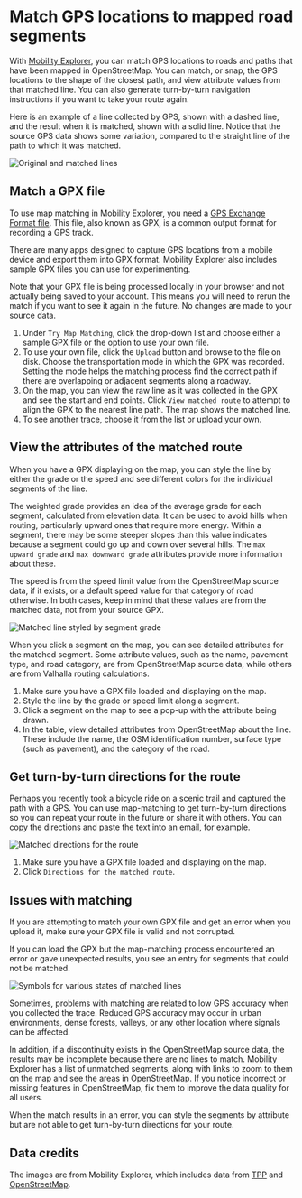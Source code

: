 # Match GPS locations to mapped road segments

With [Mobility Explorer](https://mobility-explorer.netlify.com), you can match GPS locations to roads and paths that have been mapped in OpenStreetMap. You can match, or snap, the GPS locations to the shape of the closest path, and view attribute values from that matched line. You can also generate turn-by-turn navigation instructions if you want to take your route again.

Here is an example of a line collected by GPS, shown with a dashed line, and the result when it is matched, shown with a solid line. Notice that the source GPS data shows some variation, compared to the straight line of the path to which it was matched.

![Original and matched lines](mobility-explorer-source-matched-lines.png)

## Match a GPX file

To use map matching in Mobility Explorer, you need a [GPS Exchange Format file](https://en.wikipedia.org/wiki/GPS_Exchange_Format). This file, also known as GPX, is a common output format for recording a GPS track.

There are many apps designed to capture GPS locations from a mobile device and export them into GPX format. Mobility Explorer also includes sample GPX files you can use for experimenting.

Note that your GPX file is being processed locally in your browser and not actually being saved to your account. This means you will need to rerun the match if you want to see it again in the future. No changes are made to your source data.

1. Under `Try Map Matching`, click the drop-down list and choose either a sample GPX file or the option to use your own file.
2. To use your own file, click the `Upload` button and browse to the file on disk. Choose the transportation mode in which the GPX was recorded. Setting the mode helps the matching process find the correct path if there are overlapping or adjacent segments along a roadway.
3. On the map, you can view the raw line as it was collected in the GPX and see the start and end points. Click `View matched route` to attempt to align the GPX to the nearest line path. The map shows the matched line.
4. To see another trace, choose it from the list or upload your own.

## View the attributes of the matched route

When you have a GPX displaying on the map, you can style the line by either the grade or the speed and see different colors for the individual segments of the line.

The weighted grade provides an idea of the average grade for each segment, calculated from elevation data. It can be used to avoid hills when routing, particularly upward ones that require more energy. Within a segment, there may be some steeper slopes than this value indicates because a segment could go up and down over several hills. The `max upward grade` and `max downward grade` attributes provide more information about these.

The speed is from the speed limit value from the OpenStreetMap source data, if it exists, or a default speed value for that category of road otherwise. In both cases, keep in mind that these values are from the matched data, not from your source GPX.

![Matched line styled by segment grade](mobility-explorer-style-by-grade.png)

When you click a segment on the map, you can see detailed attributes for the matched segment. Some attribute values, such as the name, pavement type, and road category, are from OpenStreetMap source data, while others are from Valhalla routing calculations.

1. Make sure you have a GPX file loaded and displaying on the map.
2. Style the line by the grade or speed limit along a segment.
3. Click a segment on the map to see a pop-up with the attribute being drawn.
4. In the table, view detailed attributes from OpenStreetMap about the line. These include the name, the OSM identification number, surface type (such as pavement), and the category of the road.

## Get turn-by-turn directions for the route

Perhaps you recently took a bicycle ride on a scenic trail and captured the path with a GPS. You can use map-matching to get turn-by-turn directions so you can repeat your route in the future or share it with others. You can copy the directions and paste the text into an email, for example.

![Matched directions for the route](mobility-explorer-matched-directions.png)

1. Make sure you have a GPX file loaded and displaying on the map.
2. Click `Directions for the matched route`.

## Issues with matching

If you are attempting to match your own GPX file and get an error when you upload it, make sure your GPX file is valid and not corrupted.

If you can load the GPX but the map-matching process encountered an error or gave unexpected results, you see an entry for segments that could not be matched.

![Symbols for various states of matched lines](mobility-explorer-match-segments-legend.png)

Sometimes, problems with matching are related to low GPS accuracy when you collected the trace. Reduced GPS accuracy may occur in urban environments, dense forests, valleys, or any other location where signals can be affected.

In addition, if a discontinuity exists in the OpenStreetMap source data, the results may be incomplete because there are no lines to match. Mobility Explorer has a list of unmatched segments, along with links to zoom to them on the map and see the areas in OpenStreetMap. If you notice incorrect or missing features in OpenStreetMap, fix them to improve the data quality for all users.

When the match results in an error, you can style the segments by attribute but are not able to get turn-by-turn directions for your route.

## Data credits

The images are from Mobility Explorer, which includes data from [TPP](https://api.tpp.pt) and [OpenStreetMap](http://www.openstreetmap.org/).
